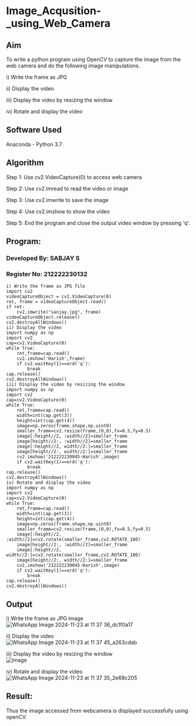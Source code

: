 # Image_Acqusition-_using_Web_Camera
## Aim
To write a python program using OpenCV to capture the image from the web camera and do the following image manipulations.

i) Write the frame as JPG

ii) Display the video

iii) Display the video by resizing the window

iv) Rotate and display the video

## Software Used
Anaconda - Python 3.7

## Algorithm
Step 1:
Use cv2.VideoCapture(0) to access web camera

Step 2:
Use cv2.imread to read the video or image

Step 3:
Use cv2.imwrite to save the image

Step 4:
Use cv2.imshow to show the video

Step 5:
End the program and close the output video window by pressing 'q'.

## Program:
### Developed By: SABJAY S
### Register No: 212222230132
```
i) Write the frame as JPG file
import cv2
videoCaptureObject = cv2.VideoCapture(0)
ret, frame = videoCaptureObject.read()
if ret:
    cv2.imwrite("sanjay.jpg", frame)
videoCaptureObject.release()
cv2.destroyAllWindows()
ii) Display the video
import numpy as np
import cv2
cap=cv2.VideoCapture(0)
while True:
    ret,frame=cap.read()
    cv2.imshow('Harish',frame)
    if cv2.waitKey(1)==ord('q'):
        break
cap.release()
cv2.destroyAllWindows()
iii) Display the video by resizing the window
import numpy as np
import cv2
cap=cv2.VideoCapture(0)
while True:
    ret,frame=cap.read()
    width=int(cap.get(3))
    height=int(cap.get(4))
    image=np.zeros(frame.shape,np.uint8)
    smaller_frame=cv2.resize(frame,(0,0),fx=0.5,fy=0.5)
    image[:height//2, :width//2]=smaller_frame
    image[height//2:, :width//2]=smaller_frame
    image[:height//2, width//2:]=smaller_frame
    image[height//2:, width//2:]=smaller_frame
    cv2.imshow('212222230045-Harish',image)
    if cv2.waitKey(1)==ord('q'):
        break
cap.release()
cv2.destroyAllWindows()
iv) Rotate and display the video
import numpy as np
import cv2
cap=cv2.VideoCapture(0)
while True:
    ret,frame=cap.read()
    width=int(cap.get(3))
    height=int(cap.get(4))
    image=np.zeros(frame.shape,np.uint8)
    smaller_frame=cv2.resize(frame,(0,0),fx=0.5,fy=0.5)
    image[:height//2, :width//2]=cv2.rotate(smaller_frame,cv2.ROTATE_180)
    image[height//2:, :width//2]=smaller_frame
    image[:height//2, width//2:]=cv2.rotate(smaller_frame,cv2.ROTATE_180)
    image[height//2:, width//2:]=smaller_frame
    cv2.imshow('212222230045-Harish',image)
    if cv2.waitKey(1)==ord('q'):
        break
cap.release()
cv2.destroyAllWindows()
```

## Output
i) Write the frame as JPG image
<br>
![WhatsApp Image 2024-11-23 at 11 37 36_dc1f0a17](https://github.com/user-attachments/assets/184c4b60-b49b-4a4c-8310-5f32e34019a6)
<br>

ii) Display the video
<br>
![WhatsApp Image 2024-11-23 at 11 37 45_a263cdab](https://github.com/user-attachments/assets/253bfca7-549c-4174-be33-7fff3d0730fa)
<br>

iii) Display the video by resizing the window
<br>
![image](https://github.com/user-attachments/assets/0e9cba39-81c7-4ead-8d43-2b47506ea224)
<br>

iv) Rotate and display the video
<br>
![WhatsApp Image 2024-11-23 at 11 37 35_2e68c205](https://github.com/user-attachments/assets/aea25e68-10f1-46f2-8c10-f083160ac4e8)
<br>

## Result:
Thus the image accessed from webcamera is displayed successfully using openCV.
